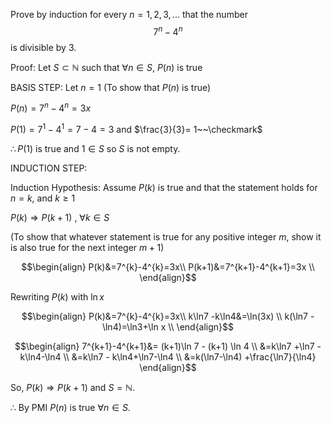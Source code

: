 Prove by induction for every $n=1,2,3,...$ that the number $$7^n-4^n$$ is divisible by 3. 

Proof: Let $S\subset \mathbb{N}$ such that $\forall n \in S$, $P(n)$ is true 

BASIS STEP: Let $n=1$ (To show that $P(n)$ is true) 

$P(n)=7^n-4^{n} = 3x$

$P(1)=7^{1}-4^{1}=7-4=3$ and $\frac{3}{3}= 1~~\checkmark$

$\therefore P(1)$ is true and $1\in S$ so $S$ is not empty.

INDUCTION STEP: 

Induction Hypothesis: Assume $P(k)$ is true and that the statement holds for $n=k$, and $k \ge 1$

$P(k) \Rightarrow P(k+1)$ , $\forall k \in S$ 

(To show that whatever statement is true for any positive integer $m$, show it is also true for the next integer $m+1$)

$$\begin{align}
P(k)&=7^{k}-4^{k}=3x\\
P(k+1)&=7^{k+1}-4^{k+1}=3x \\
\end{align}$$

Rewriting $P(k)$ with $\ln x$ 

$$\begin{align}
P(k)&=7^{k}-4^{k}=3x\\
k\ln7 -k\ln4&=\ln(3x) \\
k(\ln7 -\ln4)=\ln3+\ln x \\
\end{align}$$

$$\begin{align}
7^{k+1}-4^{k+1}&= (k+1)\ln 7 - (k+1) \ln 4 \\
&=k\ln7 +\ln7 -k\ln4-\ln4 \\
&=k\ln7 - k\ln4+\ln7-\ln4 \\
&=k(\ln7-\ln4) +\frac{\ln7}{\ln4}
\end{align}$$


So, $P(k)\Rightarrow P(k+1)$ and $S=\mathbb{N}$. 
 
$\therefore$ By PMI $P(n)$ is true $\forall n \in S$.